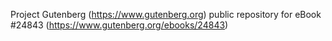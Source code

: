 Project Gutenberg (https://www.gutenberg.org) public repository for eBook #24843 (https://www.gutenberg.org/ebooks/24843)

